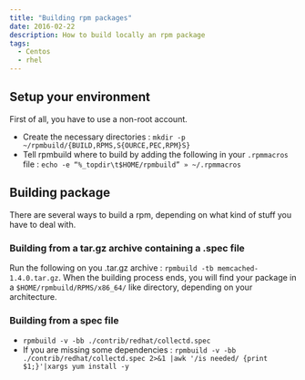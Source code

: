 ```yaml
---
title: "Building rpm packages"
date: 2016-02-22
description: How to build locally an rpm package
tags:
  - Centos
  - rhel
---
```


## Setup your environment

First of all, you have to use a non-root account.

 - Create the necessary directories : `mkdir -p ~/rpmbuild/{BUILD,RPMS,S{OURCE,PEC,RPM}S}`
 - Tell rpmbuild where to build by adding the following in your `.rpmmacros` file : `echo -e “%_topdir\t$HOME/rpmbuild” » ~/.rpmmacros`

## Building package

There are several ways to build a rpm, depending on what kind of stuff you have to deal with.

### Building from a tar.gz archive containing a .spec file

Run the following on you .tar.gz archive : `rpmbuild -tb memcached-1.4.0.tar.gz`. When the building process ends, you will find your package in a `$HOME/rpmbuild/RPMS/x86_64/` like directory, depending on your architecture.

### Building from a spec file

 - `rpmbuild -v -bb ./contrib/redhat/collectd.spec`
 - If you are missing some dependencies : `rpmbuild -v -bb ./contrib/redhat/collectd.spec 2>&1 |awk '/is needed/ {print $1;}'|xargs yum install -y`
